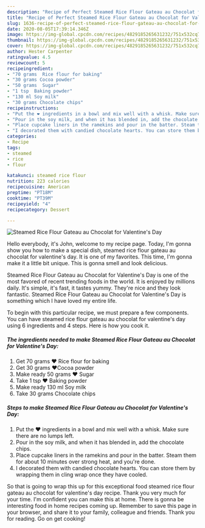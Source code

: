 ```yaml
---
description: "Recipe of Perfect Steamed Rice Flour Gateau au Chocolat for Valentine&amp;#39;s Day"
title: "Recipe of Perfect Steamed Rice Flour Gateau au Chocolat for Valentine&amp;#39;s Day"
slug: 1636-recipe-of-perfect-steamed-rice-flour-gateau-au-chocolat-for-valentine-and-39-s-day
date: 2020-08-05T17:39:14.346Z
image: https://img-global.cpcdn.com/recipes/4829185265631232/751x532cq70/steamed-rice-flour-gateau-au-chocolat-for-valentines-day-recipe-main-photo.jpg
thumbnail: https://img-global.cpcdn.com/recipes/4829185265631232/751x532cq70/steamed-rice-flour-gateau-au-chocolat-for-valentines-day-recipe-main-photo.jpg
cover: https://img-global.cpcdn.com/recipes/4829185265631232/751x532cq70/steamed-rice-flour-gateau-au-chocolat-for-valentines-day-recipe-main-photo.jpg
author: Hester Carpenter
ratingvalue: 4.5
reviewcount: 5
recipeingredient:
- "70 grams  Rice flour for baking"
- "30 grams Cocoa powder"
- "50 grams  Sugar"
- "1 tsp  Baking powder"
- "130 ml Soy milk"
- "30 grams Chocolate chips"
recipeinstructions:
- "Put the ❤ ingredients in a bowl and mix well with a whisk. Make sure there are no lumps left."
- "Pour in the soy milk, and when it has blended in, add the chocolate chips."
- "Place cupcake liners in the ramekins and pour in the batter. Steam them for about 10 minutes over strong heat, and you&#39;re done."
- "I decorated them with candied chocolate hearts. You can store them by wrapping them in cling wrap once they have cooled."
categories:
- Recipe
tags:
- steamed
- rice
- flour

katakunci: steamed rice flour 
nutrition: 223 calories
recipecuisine: American
preptime: "PT18M"
cooktime: "PT39M"
recipeyield: "4"
recipecategory: Dessert

---
```



![Steamed Rice Flour Gateau au Chocolat for Valentine&#39;s Day](https://img-global.cpcdn.com/recipes/4829185265631232/751x532cq70/steamed-rice-flour-gateau-au-chocolat-for-valentines-day-recipe-main-photo.jpg)

Hello everybody, it's John, welcome to my recipe page. Today, I'm gonna show you how to make a special dish, steamed rice flour gateau au chocolat for valentine&#39;s day. It is one of my favorites. This time, I'm gonna make it a little bit unique. This is gonna smell and look delicious.



Steamed Rice Flour Gateau au Chocolat for Valentine&#39;s Day is one of the most favored of recent trending foods in the world. It is enjoyed by millions daily. It's simple, it's fast, it tastes yummy. They're nice and they look fantastic. Steamed Rice Flour Gateau au Chocolat for Valentine&#39;s Day is something which I have loved my entire life.


To begin with this particular recipe, we must prepare a few components. You can have steamed rice flour gateau au chocolat for valentine&#39;s day using 6 ingredients and 4 steps. Here is how you cook it.

<!--inarticleads1-->

##### The ingredients needed to make Steamed Rice Flour Gateau au Chocolat for Valentine&#39;s Day:

1. Get 70 grams ❤ Rice flour for baking
1. Get 30 grams ❤Cocoa powder
1. Make ready 50 grams ❤ Sugar
1. Take 1 tsp ❤ Baking powder
1. Make ready 130 ml Soy milk
1. Take 30 grams Chocolate chips




<!--inarticleads2-->

##### Steps to make Steamed Rice Flour Gateau au Chocolat for Valentine&#39;s Day:

1. Put the ❤ ingredients in a bowl and mix well with a whisk. Make sure there are no lumps left.
1. Pour in the soy milk, and when it has blended in, add the chocolate chips.
1. Place cupcake liners in the ramekins and pour in the batter. Steam them for about 10 minutes over strong heat, and you&#39;re done.
1. I decorated them with candied chocolate hearts. You can store them by wrapping them in cling wrap once they have cooled.




So that is going to wrap this up for this exceptional food steamed rice flour gateau au chocolat for valentine&#39;s day recipe. Thank you very much for your time. I'm confident you can make this at home. There is gonna be interesting food in home recipes coming up. Remember to save this page in your browser, and share it to your family, colleague and friends. Thank you for reading. Go on get cooking!
